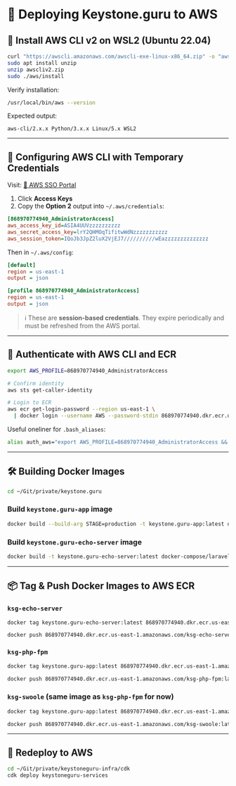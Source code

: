 # 🚀 Deploying Keystone.guru to AWS

## 🔧 Install AWS CLI v2 on WSL2 (Ubuntu 22.04)

```bash
curl "https://awscli.amazonaws.com/awscli-exe-linux-x86_64.zip" -o "awscliv2.zip"
sudo apt install unzip
unzip awscliv2.zip
sudo ./aws/install
```

Verify installation:

```bash
/usr/local/bin/aws --version
```

Expected output:

```
aws-cli/2.x.x Python/3.x.x Linux/5.x WSL2
```

---

## 🔐 Configuring AWS CLI with Temporary Credentials

Visit:
[🔗 AWS SSO Portal](https://raiderio.awsapps.com/start/#/?tab=accounts)

1. Click **Access Keys**
2. Copy the **Option 2** output into `~/.aws/credentials`:

```ini
[868970774940_AdministratorAccess]
aws_access_key_id=ASIA4UUVzzzzzzzzzz
aws_secret_access_key=lrY2QHMOqTifitwWdNzzzzzzzzzzz
aws_session_token=IQoJb3JpZ2luX2VjEJ7//////////wEazzzzzzzzzzzzzz
```

Then in `~/.aws/config`:

```ini
[default]
region = us-east-1
output = json

[profile 868970774940_AdministratorAccess]
region = us-east-1
output = json
```

> ℹ️ These are **session-based credentials**. They expire periodically and must be refreshed from the AWS portal.

---

## 🔑 Authenticate with AWS CLI and ECR

```bash
export AWS_PROFILE=868970774940_AdministratorAccess

# Confirm identity
aws sts get-caller-identity

# Login to ECR
aws ecr get-login-password --region us-east-1 \
  | docker login --username AWS --password-stdin 868970774940.dkr.ecr.us-east-1.amazonaws.com
```

Useful oneliner for `.bash_aliases`:
```bash
alias auth_aws="export AWS_PROFILE=868970774940_AdministratorAccess && aws sts get-caller-identity && aws ecr get-login-password --region us-east-1 | docker login --username AWS --password-stdin 868970774940.dkr.ecr.us-east-1.amazonaws.com"`
```

---

## 🛠️ Building Docker Images

```bash
cd ~/Git/private/keystone.guru
```

### Build `keystone.guru-app` image

```bash
docker build --build-arg STAGE=production -t keystone.guru-app:latest docker-compose/app-aws/
```

### Build `keystone.guru-echo-server` image

```bash
docker build -t keystone.guru-echo-server:latest docker-compose/laravel-echo-server/
```

---

## 📦 Tag & Push Docker Images to AWS ECR

### `ksg-echo-server`

```bash
docker tag keystone.guru-echo-server:latest 868970774940.dkr.ecr.us-east-1.amazonaws.com/ksg-echo-server:latest
```
```bash
docker push 868970774940.dkr.ecr.us-east-1.amazonaws.com/ksg-echo-server:latest
```

### `ksg-php-fpm`

```bash
docker tag keystone.guru-app:latest 868970774940.dkr.ecr.us-east-1.amazonaws.com/ksg-php-fpm:latest
```
```bash
docker push 868970774940.dkr.ecr.us-east-1.amazonaws.com/ksg-php-fpm:latest
```

### `ksg-swoole` (same image as `ksg-php-fpm` for now)

```bash
docker tag keystone.guru-app:latest 868970774940.dkr.ecr.us-east-1.amazonaws.com/ksg-swoole:latest
```
```bash
docker push 868970774940.dkr.ecr.us-east-1.amazonaws.com/ksg-swoole:latest
```

---

## 🚀 Redeploy to AWS

```bash
cd ~/Git/private/keystoneguru-infra/cdk
cdk deploy keystoneguru-services
```
